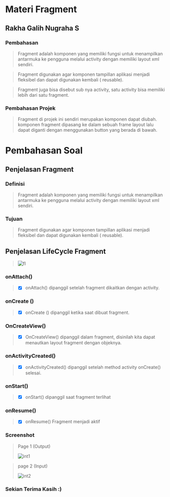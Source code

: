 # Materi Fragment
## Rakha Galih Nugraha S
### Pembahasan
> Fragment adalah komponen yang memiliki fungsi untuk menampilkan antarmuka ke
pengguna melalui activity dengan memiliki layout xml sendiri.

> Fragment digunakan agar
komponen tampillan aplikasi menjadi fleksibel dan dapat digunakan kembali ( reusable). 

> Fragment juga bisa disebut sub nya activity, satu activity bisa memiliki lebih dari satu fragment.

### Pembahasan Projek
> Fragment di projek ini sendiri merupakan komponen dapat diubah. komponen fragment dipasang ke dalam sebuah frame layout lalu dapat diganti dengan menggunakan button yang berada di bawah.

# Pembahasan Soal
##  Penjelasan Fragment
### Definisi
> Fragment adalah komponen yang memiliki fungsi untuk menampilkan antarmuka ke
pengguna melalui activity dengan memiliki layout xml sendiri.

### Tujuan
> Fragment digunakan agar
komponen tampillan aplikasi menjadi fleksibel dan dapat digunakan kembali ( reusable). 


##  Penjelasan LifeCycle Fragment
> ![fl](https://user-images.githubusercontent.com/54633534/109086111-8b608100-773d-11eb-86ea-3e6e22ab8f76.jpg)
### onAttach()
> - [x] onAttach() dipanggil setelah fragment dikaitkan dengan activity. 
### onCreate ()
> - [x] onCreate () dipanggil ketika saat dibuat fragment.
### OnCreateView()
> - [x] OnCreateView() dipanggil dalam fragment, disinilah kita dapat menautkan layout fragment dengan objeknya.
### onActivityCreated()
> - [x] onActivityCreated() dipanggil setelah method activity onCreate() selesai.
### onStart()
> - [x] onStart() dipanggil saat fragment terlihat
### onResume()
> - [x] onResume() Fragment menjadi aktif


### Screenshot

> Page 1 (Output)
> 
> ![int1](https://user-images.githubusercontent.com/54633534/108662387-c75ad280-7500-11eb-974f-bf7b90cc1c5a.jpg)

> page 2 (Input)
> 
> ![int2](https://user-images.githubusercontent.com/54633534/108662425-df325680-7500-11eb-9514-49c6fb753914.jpg)

### Sekian Terima Kasih :)
